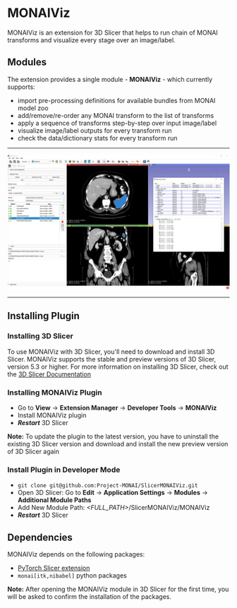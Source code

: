 # MONAIViz

MONAIViz is an extension for 3D Slicer that helps to run chain of MONAI transforms and visualize every stage over an image/label.

## Modules

The extension provides a single module - **MONAIViz** - which currently supports:
- import pre-processing definitions for available bundles from MONAI model zoo
- add/remove/re-order any MONAI transform to the list of transforms
- apply a sequence of transforms step-by-step over input image/label
- visualize image/label outputs for every transform run
- check the data/dictionary stats for every transform run

<hr/>

![image](Screenshots/1.jpg)

<hr/>

## Installing Plugin

### Installing 3D Slicer

To use MONAIViz with 3D Slicer, you'll need to download and install 3D Slicer. MONAIViz supports the stable and preview versions of 3D Slicer, version 5.3 or higher. For more information on installing 3D Slicer, check out the [3D Slicer Documentation](https://slicer.readthedocs.io/en/latest/user_guide/getting_started.html#installing-3d-slicer)

### Installing MONAIViz Plugin

- Go to **View** -> **Extension Manager** -> **Developer Tools** -> **MONAIViz**
- Install MONAIViz plugin
- _**Restart**_ 3D Slicer

**Note:** To update the plugin to the latest version, you have to uninstall the existing 3D Slicer version and download and install the new preview version of 3D Slicer again

### Install Plugin in Developer Mode

- `git clone git@github.com:Project-MONAI/SlicerMONAIViz.git`
- Open 3D Slicer: Go to **Edit** -> **Application Settings** -> **Modules** -> **Additional Module Paths**
- Add New Module Path: _<FULL_PATH>_/SlicerMONAIViz/MONAIViz
- _**Restart**_ 3D Slicer

## Dependencies

MONAIViz depends on the following packages:

* [PyTorch Slicer extension](https://github.com/fepegar/SlicerPyTorch)
* `monai[itk,nibabel]` python packages

**Note:** After opening the MONAIViz module in 3D Slicer for the first time, you will be asked to confirm the installation of the packages.
